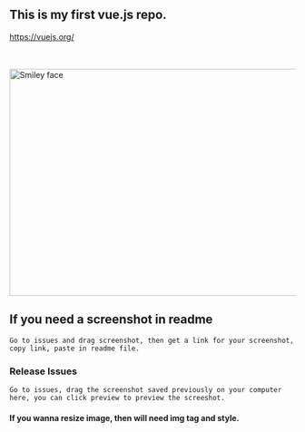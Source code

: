 ## This is my first vue.js repo.

<a>https://vuejs.org/</a>

<br/><br/>
<img src="https://user-images.githubusercontent.com/20154419/27760533-e743637c-5e49-11e7-8fc6-11c529305887.png" alt="Smiley face" width="800" height="400">


## If you need a screenshot in readme
```
Go to issues and drag screenshot, then get a link for your screenshot, copy link, paste in readme file.
```

### Release Issues
```
Go to issues, drag the screenshot saved previously on your computer here, you can click preview to preview the screeshot.
```
#### If you wanna resize image, then will need img tag and style.

